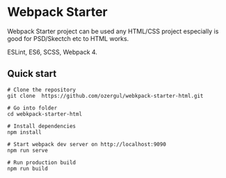 # Webpack Starter

Webpack Starter project can be used any HTML/CSS project especially is good for PSD/Skectch etc to HTML works.

ESLint, ES6, SCSS, Webpack 4.

## Quick start

```shell
# Clone the repository
git clone  https://github.com/ozergul/webkpack-starter-html.git

# Go into folder
cd webkpack-starter-html

# Install dependencies
npm install

# Start webpack dev server on http://localhost:9090
npm run serve

# Run production build
npm run build
```
